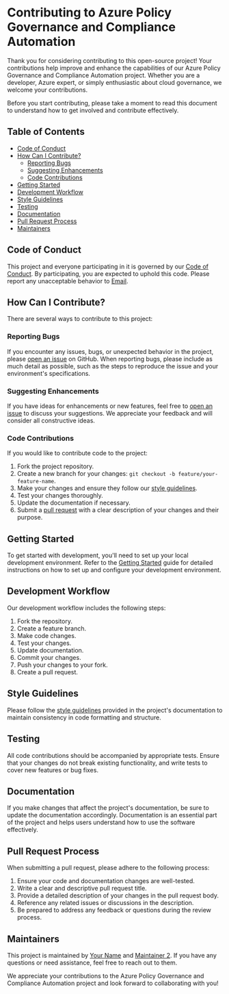 # Contributing to Azure Policy Governance and Compliance Automation

Thank you for considering contributing to this open-source project! Your contributions help improve and enhance the capabilities of our Azure Policy Governance and Compliance Automation project. Whether you are a developer, Azure expert, or simply enthusiastic about cloud governance, we welcome your contributions.

Before you start contributing, please take a moment to read this document to understand how to get involved and contribute effectively.

## Table of Contents

- [Code of Conduct](#code-of-conduct)
- [How Can I Contribute?](#how-can-i-contribute)
  - [Reporting Bugs](#reporting-bugs)
  - [Suggesting Enhancements](#suggesting-enhancements)
  - [Code Contributions](#code-contributions)
- [Getting Started](#getting-started)
- [Development Workflow](#development-workflow)
- [Style Guidelines](#style-guidelines)
- [Testing](#testing)
- [Documentation](#documentation)
- [Pull Request Process](#pull-request-process)
- [Maintainers](#maintainers)

## Code of Conduct

This project and everyone participating in it is governed by our [Code of Conduct](CODE_OF_CONDUCT.md). By participating, you are expected to uphold this code. Please report any unacceptable behavior to [Email](mailto:byansianthony@gmail.com).

## How Can I Contribute?

There are several ways to contribute to this project:

### Reporting Bugs

If you encounter any issues, bugs, or unexpected behavior in the project, please [open an issue](https://github.com/AnthonyByansi/Azure-Policy-Governance-Compliance-Automation/issues) on GitHub. When reporting bugs, please include as much detail as possible, such as the steps to reproduce the issue and your environment's specifications.

### Suggesting Enhancements

If you have ideas for enhancements or new features, feel free to [open an issue](https://github.com/AnthonyByansi/Azure-Policy-Governance-Compliance-Automation/issues) to discuss your suggestions. We appreciate your feedback and will consider all constructive ideas.

### Code Contributions

If you would like to contribute code to the project:

1. Fork the project repository.
2. Create a new branch for your changes: `git checkout -b feature/your-feature-name`.
3. Make your changes and ensure they follow our [style guidelines](#style-guidelines).
4. Test your changes thoroughly.
5. Update the documentation if necessary.
6. Submit a [pull request](https://github.com/AnthonyByansi/Azure-Policy-Governance-Compliance-Automation/pulls) with a clear description of your changes and their purpose.

## Getting Started

To get started with development, you'll need to set up your local development environment. Refer to the [Getting Started](./GETTING_STARTED.md) guide for detailed instructions on how to set up and configure your development environment.

## Development Workflow

Our development workflow includes the following steps:

1. Fork the repository.
2. Create a feature branch.
3. Make code changes.
4. Test your changes.
5. Update documentation.
6. Commit your changes.
7. Push your changes to your fork.
8. Create a pull request.

## Style Guidelines

Please follow the [style guidelines](./STYLE_GUIDELINES.md) provided in the project's documentation to maintain consistency in code formatting and structure.

## Testing

All code contributions should be accompanied by appropriate tests. Ensure that your changes do not break existing functionality, and write tests to cover new features or bug fixes.

## Documentation

If you make changes that affect the project's documentation, be sure to update the documentation accordingly. Documentation is an essential part of the project and helps users understand how to use the software effectively.

## Pull Request Process

When submitting a pull request, please adhere to the following process:

1. Ensure your code and documentation changes are well-tested.
2. Write a clear and descriptive pull request title.
3. Provide a detailed description of your changes in the pull request body.
4. Reference any related issues or discussions in the description.
5. Be prepared to address any feedback or questions during the review process.

## Maintainers

This project is maintained by [Your Name](https://github.com/AnthonyByansi) and [Maintainer 2](). If you have any questions or need assistance, feel free to reach out to them.

We appreciate your contributions to the Azure Policy Governance and Compliance Automation project and look forward to collaborating with you!

